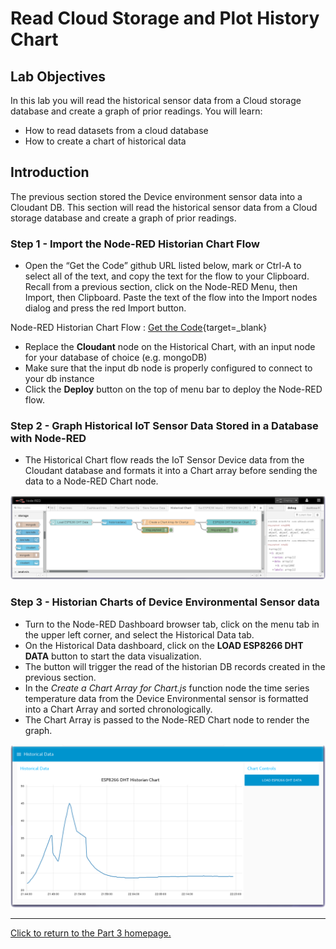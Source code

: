 # Read Cloud Storage and Plot History Chart

## Lab Objectives

In this lab you will read the historical sensor data from a Cloud storage database and create a graph of prior readings. You will learn:

- How to read datasets from a cloud database
- How to create a chart of historical data

## Introduction

The previous section stored the Device environment sensor data into a Cloudant DB. This section will read the historical sensor data from a Cloud storage database and create a graph of prior readings.

### Step 1 - Import the Node-RED Historian Chart Flow

- Open the “Get the Code” github URL listed below, mark or Ctrl-A to select all of the text, and copy the text for the flow to your Clipboard. Recall from a previous section, click on the Node-RED Menu, then Import, then Clipboard. Paste the text of the flow into the Import nodes dialog and press the red Import button.

Node-RED Historian Chart Flow : [Get the Code](https://binnes.github.io/esp8266Workshop/part3/flows/NRD-DHTSensorData-HistorianChart.json){target=_blank}

- Replace the **Cloudant** node on the Historical Chart, with an input node for your database of choice (e.g. mongoDB)
- Make sure that the input db node is properly configured to connect to your db instance
- Click the **Deploy** button on the top of menu bar to deploy the Node-RED flow.

### Step 2 - Graph Historical IoT Sensor Data Stored in a Database with Node-RED

- The Historical Chart flow reads the IoT Sensor Device data from the Cloudant database and formats it into a Chart array before sending the data to a Node-RED Chart node.

![Node-RED Historian Flow](screenshots/NRD-ESP8266-DHT-TempHistorian-flow.png)

### Step 3 - Historian Charts of Device Environmental Sensor data

- Turn to the Node-RED Dashboard browser tab, click on the menu tab in the upper left corner, and select the Historical Data tab.
- On the Historical Data dashboard, click on the **LOAD ESP8266 DHT DATA** button to start the data visualization.
- The button will trigger the read of the historian DB records created in the previous section.
- In the *Create a Chart Array for Chart.js* function node the time series temperature data from the Device Environmental sensor is formatted into a Chart Array and sorted chronologically.
- The Chart Array is passed to the Node-RED Chart node to render the graph.

![Node-RED Historian Flow](screenshots/NRD-ESP8266-DHT-TempHistorian-Chart.png)

---

[Click to return to the Part 3 homepage.](https://care-group.github.io/ESP866-IoT-Workshop/docs/part3/)